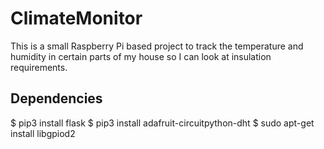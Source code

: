 # ClimateMonitor

This is a small Raspberry Pi based project to track the temperature and humidity in certain parts of my house so I can look at insulation requirements. 


## Dependencies

$ pip3 install flask
$ pip3 install adafruit-circuitpython-dht
$ sudo apt-get install libgpiod2

